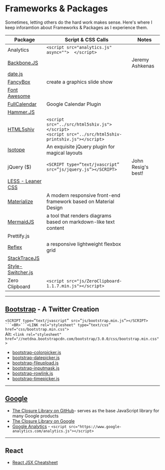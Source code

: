 # Frameworks & Packages

Sometimes, letting others do the hard work makes sense.  Here's where I keep inforamtion about Frameworks & Packages as I experience them.

| Package | Script & CSS Calls| Notes |  
| ---- | ---- | ---- |  
| Analytics | `<script src="analytics.js" async="">  </script>` |  |  
| [Backbone.JS](http://backbonejs.org) |  | Jeremy Ashkenas | 
| [date.js](http://www.datejs.com/) |  |  |  
| [FancyBox](https://fancyapps.com/fancybox/) | create a graphics slide show |  |  
| [Font Awesome](https://fontawesome.com/) |  |  |  
| [FullCalendar](http://arshaw.com/fullcalendar/) |  Google Calendar Plugin |  |  
| [Hammer.JS](https://hammerjs.github.io/)  |  |  |  
| [HTML5shiv](https://github.com/aFarkas/html5shiv) | `<script src="../src/html5shiv.js"></script>` <BR> `<script src="../src/html5shiv-printshiv.js"></script>` |  |  
| [Isotope](http://isotope.metafizzy.co) | An exquisite jQuery plugin for magical layouts |  
| jQuery ($) |```<SCRIPT type=”text/jvascript” src=”js/jquery.js”></SCRIPT>```| John Resig's best! |
| [LESS - Leaner CSS](http://lesscss.org)  |  |  |  
| [Materialize](https://materializecss.com) | A modern responsive front-end framework based on Material Design |  |  
| [MermaidJS](https://mermaid-js.github.io/) | a tool that renders diagrams based on markdown-like text content |  
| Prettify.js |  |   |  
| [Reflex](https://github.com/leejordan/reflex) | a responsive lightweight flexbox grid |  | [Underscore](https://underscorejs.org) |  | Jeremy Ashkenas at https://github.com/jashkenas/underscore |  
| [StackTraceJS](https://www.stacktracejs.com/)  |  |  |  
| [Style-Switcher.js](http://onokumus.com/)  |  |  |  
| Zero Clipboard | `<script src="js/ZeroClipboard-1.1.7.min.js"></script>` |  | 

<HR>

## [Bootstrap](http://getbootstrap.com) - A Twitter Creation
`<SCRIPT type=”text/jvascript” src=”js/bootstrap.min.js”></SCRIPT> ```<BR>```<LINK rel="stylesheet" type=”text/css” href="css/bootstrap.min.css"> ` <BR> Alt: `<link rel="stylesheet" href="//netdna.bootstrapcdn.com/bootstrap/3.0.0/css/bootstrap.min.css">`   
- [bootstrap-colorpicker.js](http://www.eyecon.ro/bootstrap-colorpicker)   
- [bootstrap-datepicker.js](http://www.eyecon.ro/bootstrap-datepicker)   
- [bootstrap-fileupload.js](http://jasny.github.com/bootstrap/javascript.html#fileupload) 
- [bootstrap-inputmask.js](http://twitter.github.com/bootstrap/javascript.html#tooltips)   
- [bootstrap-rowlink.js](http://jasny.github.com/bootstrap/javascript.html#rowlink)   
- [bootstrap-timepicker.js](http://www.github.com/jdewit/bootstrap-timepicker)   

<HR>  

## [Google](https://www.google.com)
- [The Closure Library on GitHub](https://developers.google.com/closure/library)- serves as the base JavaScript library for many Google products  
- [The Closure Library on Google](https://developers.google.com/closure/library)   
- [Google Analytics](https://www.google-analytics.com/) - `<script src="https://www.google-analytics.com/analytics.js"></script>` 

<HR> 

## React  
- [React JSX Cheatsheet](https://www.freecodecamp.org/news/the-react-cheatsheet/)  
